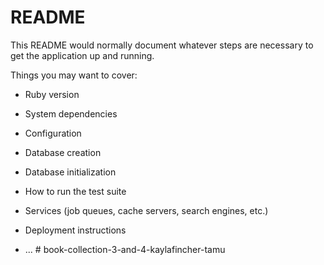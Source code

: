 # README

This README would normally document whatever steps are necessary to get the
application up and running.

Things you may want to cover:

* Ruby version

* System dependencies

* Configuration

* Database creation

* Database initialization

* How to run the test suite

* Services (job queues, cache servers, search engines, etc.)

* Deployment instructions

* ...
#   b o o k - c o l l e c t i o n - 3 - a n d - 4 - k a y l a f i n c h e r - t a m u  
 